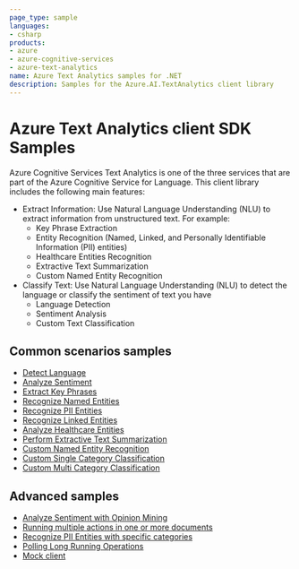 ```yaml
---
page_type: sample
languages:
- csharp
products:
- azure
- azure-cognitive-services
- azure-text-analytics
name: Azure Text Analytics samples for .NET
description: Samples for the Azure.AI.TextAnalytics client library
---
```


# Azure Text Analytics client SDK Samples
Azure Cognitive Services Text Analytics is one of the three services that are part of the Azure Cognitive Service for Language. This client library includes the following main features:

* Extract Information: Use Natural Language Understanding (NLU) to extract information from unstructured text. For example:
  * Key Phrase Extraction
  * Entity Recognition (Named, Linked, and Personally Identifiable Information (PII) entities)
  * Healthcare Entities Recognition
  * Extractive Text Summarization
  * Custom Named Entity Recognition
* Classify Text: Use Natural Language Understanding (NLU) to detect the language or classify the sentiment of text you have
  * Language Detection
  * Sentiment Analysis
  * Custom Text Classification


## Common scenarios samples
- [Detect Language](https://github.com/Azure/azure-sdk-for-net/tree/main/sdk/textanalytics/Azure.AI.TextAnalytics/samples/Sample1_DetectLanguage.md)
- [Analyze Sentiment](https://github.com/Azure/azure-sdk-for-net/tree/main/sdk/textanalytics/Azure.AI.TextAnalytics/samples/Sample2_AnalyzeSentiment.md)
- [Extract Key Phrases](https://github.com/Azure/azure-sdk-for-net/tree/main/sdk/textanalytics/Azure.AI.TextAnalytics/samples/Sample3_ExtractKeyPhrases.md)
- [Recognize Named Entities](https://github.com/Azure/azure-sdk-for-net/tree/main/sdk/textanalytics/Azure.AI.TextAnalytics/samples/Sample4_RecognizeEntities.md)
- [Recognize PII Entities](https://github.com/Azure/azure-sdk-for-net/tree/main/sdk/textanalytics/Azure.AI.TextAnalytics/samples/Sample5_RecognizePiiEntities.md)
- [Recognize Linked Entities](https://github.com/Azure/azure-sdk-for-net/tree/main/sdk/textanalytics/Azure.AI.TextAnalytics/samples/Sample6_RecognizeLinkedEntities.md)
- [Analyze Healthcare Entities](https://github.com/Azure/azure-sdk-for-net/blob/main/sdk/textanalytics/Azure.AI.TextAnalytics/samples/Sample7_AnalyzeHealthcareEntities.md)
- [Perform Extractive Text Summarization](https://github.com/Azure/azure-sdk-for-net/tree/main/sdk/textanalytics/Azure.AI.TextAnalytics/samples/Sample8_ExtractSummary.md)
- [Custom Named Entity Recognition](https://github.com/Azure/azure-sdk-for-net/tree/main/sdk/textanalytics/Azure.AI.TextAnalytics/samples/Sample9_RecognizeCustomEntities.md)
- [Custom Single Category Classification](https://github.com/Azure/azure-sdk-for-net/tree/main/sdk/textanalytics/Azure.AI.TextAnalytics/samples/Sample10_SingleCategoryClassify.md)
- [Custom Multi Category Classification](https://github.com/Azure/azure-sdk-for-net/tree/main/sdk/textanalytics/Azure.AI.TextAnalytics/samples/Sample11_MultiCategoryClassify.md)

## Advanced samples
- [Analyze Sentiment with Opinion Mining](https://github.com/Azure/azure-sdk-for-net/tree/main/sdk/textanalytics/Azure.AI.TextAnalytics/samples/Sample2.1_AnalyzeSentimentWithOpinionMining.md)
- [Running multiple actions in one or more documents](https://github.com/Azure/azure-sdk-for-net/blob/main/sdk/textanalytics/Azure.AI.TextAnalytics/samples/Sample_AnalyzeActions.md)
- [Recognize PII Entities with specific categories](https://github.com/Azure/azure-sdk-for-net/blob/main/sdk/textanalytics/Azure.AI.TextAnalytics/tests/samples/Sample5_RecognizePiiEntitiesWithCategoriesFilter.cs)
- [Polling Long Running Operations](https://github.com/Azure/azure-sdk-for-net/blob/main/sdk/textanalytics/Azure.AI.TextAnalytics/samples/Sample_LROPolling.md)
- [Mock client](https://github.com/Azure/azure-sdk-for-net/tree/main/sdk/textanalytics/Azure.AI.TextAnalytics/samples/Sample_MockClient.md)

[README]: https://github.com/Azure/azure-sdk-for-net/blob/main/sdk/textanalytics/Azure.AI.TextAnalytics/README.md
